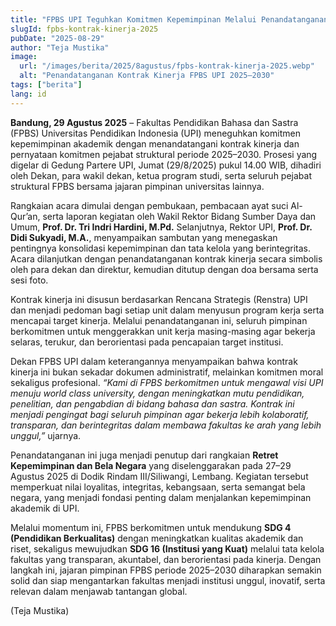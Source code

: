 ```yaml
---
title: "FPBS UPI Teguhkan Komitmen Kepemimpinan Melalui Penandatanganan Kontrak Kinerja 2025–2030"
slugId: fpbs-kontrak-kinerja-2025
pubDate: "2025-08-29"
author: "Teja Mustika"
image:
  url: "/images/berita/2025/8agustus/fpbs-kontrak-kinerja-2025.webp"
  alt: "Penandatanganan Kontrak Kinerja FPBS UPI 2025–2030"
tags: ["berita"]
lang: id
---
```


**Bandung, 29 Agustus 2025** – Fakultas Pendidikan Bahasa dan Sastra (FPBS) Universitas Pendidikan Indonesia (UPI) meneguhkan komitmen kepemimpinan akademik dengan menandatangani kontrak kinerja dan pernyataan komitmen pejabat struktural periode 2025–2030. Prosesi yang digelar di Gedung Partere UPI, Jumat (29/8/2025) pukul 14.00 WIB, dihadiri oleh Dekan, para wakil dekan, ketua program studi, serta seluruh pejabat struktural FPBS bersama jajaran pimpinan universitas lainnya.  

Rangkaian acara dimulai dengan pembukaan, pembacaan ayat suci Al-Qur’an, serta laporan kegiatan oleh Wakil Rektor Bidang Sumber Daya dan Umum, **Prof. Dr. Tri Indri Hardini, M.Pd.** Selanjutnya, Rektor UPI, **Prof. Dr. Didi Sukyadi, M.A.**, menyampaikan sambutan yang menegaskan pentingnya konsolidasi kepemimpinan dan tata kelola yang berintegritas. Acara dilanjutkan dengan penandatanganan kontrak kinerja secara simbolis oleh para dekan dan direktur, kemudian ditutup dengan doa bersama serta sesi foto.  

Kontrak kinerja ini disusun berdasarkan Rencana Strategis (Renstra) UPI dan menjadi pedoman bagi setiap unit dalam menyusun program kerja serta mencapai target kinerja. Melalui penandatanganan ini, seluruh pimpinan berkomitmen untuk menggerakkan unit kerja masing-masing agar bekerja selaras, terukur, dan berorientasi pada pencapaian target institusi.  

Dekan FPBS UPI dalam keterangannya menyampaikan bahwa kontrak kinerja ini bukan sekadar dokumen administratif, melainkan komitmen moral sekaligus profesional. *“Kami di FPBS berkomitmen untuk mengawal visi UPI menuju world class university, dengan meningkatkan mutu pendidikan, penelitian, dan pengabdian di bidang bahasa dan sastra. Kontrak ini menjadi pengingat bagi seluruh pimpinan agar bekerja lebih kolaboratif, transparan, dan berintegritas dalam membawa fakultas ke arah yang lebih unggul,”* ujarnya.  

Penandatanganan ini juga menjadi penutup dari rangkaian **Retret Kepemimpinan dan Bela Negara** yang diselenggarakan pada 27–29 Agustus 2025 di Dodik Rindam III/Siliwangi, Lembang. Kegiatan tersebut memperkuat nilai loyalitas, integritas, kebangsaan, serta semangat bela negara, yang menjadi fondasi penting dalam menjalankan kepemimpinan akademik di UPI.  

Melalui momentum ini, FPBS berkomitmen untuk mendukung **SDG 4 (Pendidikan Berkualitas)** dengan meningkatkan kualitas akademik dan riset, sekaligus mewujudkan **SDG 16 (Institusi yang Kuat)** melalui tata kelola fakultas yang transparan, akuntabel, dan berorientasi pada kinerja. Dengan langkah ini, jajaran pimpinan FPBS periode 2025–2030 diharapkan semakin solid dan siap mengantarkan fakultas menjadi institusi unggul, inovatif, serta relevan dalam menjawab tantangan global.  

(Teja Mustika)  
